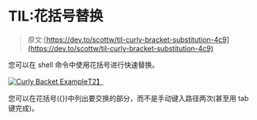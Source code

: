 # TIL:花括号替换

> 原文:[https://dev.to/scottw/til-curly-bracket-substitution-4c9](https://dev.to/scottw/til-curly-bracket-substitution-4c9)

您可以在 shell 命令中使用花括号进行快速替换。

[![Curly Backet Example](../Images/06f4fb6f2ec786f33b3b41f1e340118d.png)T2】](https://res.cloudinary.com/practicaldev/image/fetch/s--ieKszb-K--/c_limit%2Cf_auto%2Cfl_progressive%2Cq_auto%2Cw_880/https://scottw.com/assets/images/posts/bash_curly_bracket.png)

您可以在花括号({})中列出要交换的部分，而不是手动键入路径两次(甚至用 tab 键完成)。